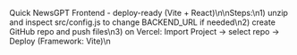 Quick NewsGPT Frontend - deploy-ready (Vite + React)\n\nSteps:\n1) unzip and inspect src/config.js to change BACKEND_URL if needed\n2) create GitHub repo and push files\n3) on Vercel: Import Project -> select repo -> Deploy (Framework: Vite)\n